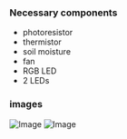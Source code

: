 ### Necessary components
 - photoresistor
 - thermistor
 - soil moisture
 - fan
 - RGB LED
 - 2 LEDs

### images
![Image]()
![Image]()